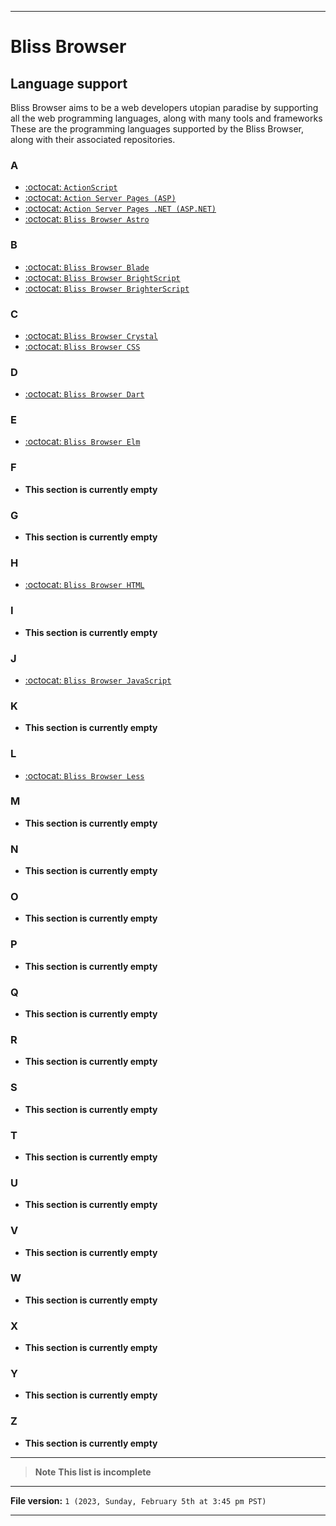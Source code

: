
***

# Bliss Browser

## Language support

Bliss Browser aims to be a web developers utopian paradise by supporting all the web programming languages, along with many tools and frameworks These are the programming languages supported by the Bliss Browser, along with their associated repositories.

### A

- [:octocat: `ActionScript`](https://github.com/seanpm2001/Bliss_Browser_ActionScript/)
- [:octocat: `Action Server Pages (ASP)`](https://github.com/seanpm2001/Bliss_Browser_ActionServerPages/)
- [:octocat: `Action Server Pages .NET (ASP.NET)`](https://github.com/seanpm2001/Bliss_Browser_ActionServerPagesDotNET/)
- [:octocat: `Bliss Browser Astro`](https://github.com/seanpm2001/Bliss_Browser_Astro/)

### B

- [:octocat: `Bliss Browser Blade`](https://github.com/seanpm2001/Bliss_Browser_Blade/)
- [:octocat: `Bliss Browser BrightScript`](https://github.com/seanpm2001/Bliss_Browser_BrightScript/)
- [:octocat: `Bliss Browser BrighterScript`](https://github.com/seanpm2001/Bliss_Browser_BrighterScript/)

### C

- [:octocat: `Bliss Browser Crystal`](https://github.com/seanpm2001/Bliss_Browser_Crystal/)
- [:octocat: `Bliss Browser CSS`](https://github.com/seanpm2001/Bliss_Browser_CSS/)

### D

- [:octocat: `Bliss Browser Dart`](https://github.com/seanpm2001/Bliss_Browser_Dart/)

### E

- [:octocat: `Bliss Browser Elm`](https://github.com/seanpm2001/Bliss_Browser_Elm/)

### F

- **This section is currently empty**

### G

- **This section is currently empty**

### H

- [:octocat: `Bliss Browser HTML`](https://github.com/seanpm2001/Bliss_Browser_HTML/)

### I

- **This section is currently empty**

### J

- [:octocat: `Bliss Browser JavaScript`](https://github.com/seanpm2001/Bliss_Browser_JavaScript/)

### K

- **This section is currently empty**

### L

- [:octocat: `Bliss Browser Less`](https://github.com/seanpm2001/Bliss_Browser_Less/)

### M

- **This section is currently empty**

### N

- **This section is currently empty**

### O

- **This section is currently empty**

### P

- **This section is currently empty**

### Q

- **This section is currently empty**

### R

- **This section is currently empty**

### S

- **This section is currently empty**

### T

- **This section is currently empty**

### U

- **This section is currently empty**

### V

- **This section is currently empty**

### W

- **This section is currently empty**

### X

- **This section is currently empty**

### Y

- **This section is currently empty**

### Z

- **This section is currently empty**

***

> **Note** **This list is incomplete**

***

**File version:** `1 (2023, Sunday, February 5th at 3:45 pm PST)`

***
